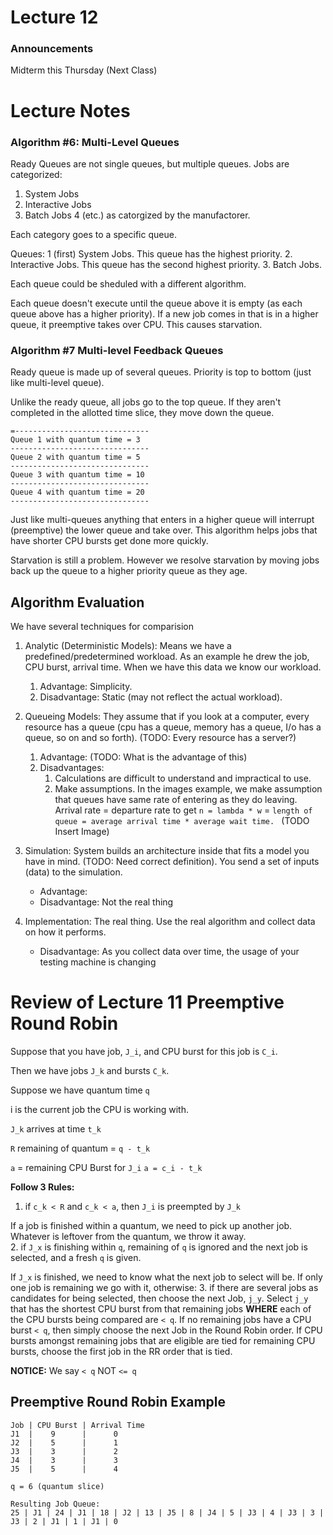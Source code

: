 # Lecture 12

### Announcements
Midterm this Thursday (Next Class)

# Lecture Notes
### Algorithm #6: Multi-Level Queues 
Ready Queues are not single queues, but multiple queues. 
Jobs are categorized:
1. System Jobs
2. Interactive Jobs
3. Batch Jobs
4 (etc.) as catorgized by the manufactorer. 

Each category goes to a specific queue.

Queues:
1 (first) System Jobs. This queue has the highest priority. 
2. Interactive Jobs. This queue has the second highest priority. 
3. Batch Jobs. 

Each queue could be sheduled with a different algorithm.

Each queue doesn't execute until the queue above it is empty (as each queue above has a higher priority). If a new job comes in that is in a higher queue, it preemptive takes over CPU. This causes starvation. 


### Algorithm #7 Multi-level Feedback Queues
Ready queue is made up of several queues. Priority is top to bottom (just like multi-level queue).

Unlike the ready queue, all jobs go to the top queue. If they aren't completed in the allotted time slice, they move down the queue.

```
=------------------------------
Queue 1 with quantum time = 3
-------------------------------
Queue 2 with quantum time = 5
-------------------------------
Queue 3 with quantum time = 10
-------------------------------
Queue 4 with quantum time = 20
-------------------------------
```

Just like multi-queues anything that enters in a higher queue will interrupt (preemptive) the lower queue and take over. This algorithm helps jobs that have shorter CPU bursts get done more quickly. 

Starvation is still a problem. However we resolve starvation by moving jobs back up the queue to a higher priority queue as they age. 

## Algorithm Evaluation
We have several techniques for comparision
1. Analytic (Deterministic Models): Means we have a predefined/predetermined workload. As an example he drew the job, CPU burst, arrival time. When we have this data we know our workload.
    1. Advantage: Simplicity. 
    2. Disadvantage: Static (may not reflect the actual workload).

2. Queueing Models: They assume that if you look at a computer, every resource has a queue (cpu has a queue, memory has a queue, I/o has a queue, so on and so forth). (TODO: Every resource has a server?)
    1. Advantage: (TODO: What is the advantage of this)
    2. Disadvantages: 
        1. Calculations are difficult to understand and impractical to use.
        2. Make assumptions. In the images example, we make assumption that queues have same rate of entering as they do leaving. Arrival rate = departure rate to get `n = lambda * w` = `length of queue = average arrival time * average wait time. ` (TODO Insert Image)

3. Simulation: System builds an architecture inside that fits a model you have in mind. (TODO: Need correct definition). You send a set of inputs (data) to the simulation. 
    - Advantage:
    - Disadvantage: Not the real thing

4. Implementation: The real thing. Use the real algorithm and collect data on how it performs. 
    - Disadvantage: As you collect data over time, the usage of your testing machine is changing

# Review of Lecture 11 Preemptive Round Robin
Suppose that you have job, `J_i`, and CPU burst for this job is `C_i`.

Then we have jobs `J_k` and bursts `C_k`.

Suppose we have quantum time `q`

i is the current job the CPU is working with.

`J_k` arrives at time `t_k`

`R` remaining of quantum = `q - t_k`

`a` = remaining CPU Burst for `J_i`
`a = c_i - t_k`

**Follow 3 Rules:**
1. if `c_k < R` and `c_k < a`, then `J_i` is preempted by `J_k`

If a job is finished within a quantum, we need to pick up another job. Whatever is leftover from the quantum, we throw it away.  
2. if `J_x` is finishing within `q`, remaining of `q` is ignored and the next job is selected, and a fresh `q` is given. 

If `J_x` is finished, we need to know what the next job to select will be. If only one job is remaining we go with it, otherwise:
3. if there are several jobs as candidates for being selected, then choose the next Job, `j_y`. Select `j_y` that has the shortest CPU burst from that remaining jobs **WHERE** each of the CPU bursts being compared are `< q`. If no remaining jobs have a CPU burst `< q`, then simply choose the next Job in the Round Robin order. If CPU bursts amongst remaining jobs that are eligible are tied for remaining CPU bursts, choose the first job in the RR order that is tied. 

**NOTICE:** We say `< q` NOT `<= q`

## Preemptive Round Robin Example
```
Job | CPU Burst | Arrival Time
J1  |    9      |      0
J2  |    5      |      1
J3  |    3      |      2
J4  |    3      |      3
J5  |    5      |      4

q = 6 (quantum slice)

Resulting Job Queue:
25 | J1 | 24 | J1 | 18 | J2 | 13 | J5 | 8 | J4 | 5 | J3 | 4 | J3 | 3 | J3 | 2 | J1 | 1 | J1 | 0
```
